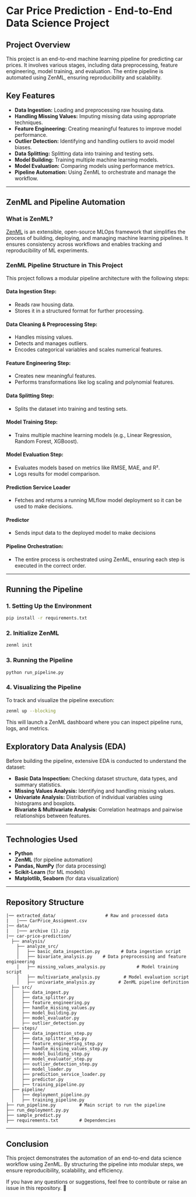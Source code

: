 # Car Price Prediction - End-to-End Data Science Project

## Project Overview

This project is an end-to-end machine learning pipeline for predicting car prices. It involves various stages, including data preprocessing, feature engineering, model training, and evaluation. The entire pipeline is automated using ZenML, ensuring reproducibility and scalability.

## Key Features

- **Data Ingestion:** Loading and preprocessing raw housing data.
- **Handling Missing Values:** Imputing missing data using appropriate techniques.
- **Feature Engineering:** Creating meaningful features to improve model performance.
- **Outlier Detection:** Identifying and handling outliers to avoid model biases.
- **Data Splitting:** Splitting data into training and testing sets.
- **Model Building:** Training multiple machine learning models.
- **Model Evaluation:** Comparing models using performance metrics.
- **Pipeline Automation:** Using ZenML to orchestrate and manage the workflow.

---

## ZenML and Pipeline Automation

### What is ZenML?

[ZenML](https://zenml.io/) is an extensible, open-source MLOps framework that simplifies the process of building, deploying, and managing machine learning pipelines. It ensures consistency across workflows and enables tracking and reproducibility of ML experiments.

### ZenML Pipeline Structure in This Project

This project follows a modular pipeline architecture with the following steps:

#### **Data Ingestion Step:**
- Reads raw housing data.
- Stores it in a structured format for further processing.

#### **Data Cleaning & Preprocessing Step:**
- Handles missing values.
- Detects and manages outliers.
- Encodes categorical variables and scales numerical features.

#### **Feature Engineering Step:**
- Creates new meaningful features.
- Performs transformations like log scaling and polynomial features.

#### **Data Splitting Step:**
- Splits the dataset into training and testing sets.

#### **Model Training Step:**
- Trains multiple machine learning models (e.g., Linear Regression, Random Forest, XGBoost).

#### **Model Evaluation Step:**
- Evaluates models based on metrics like RMSE, MAE, and R².
- Logs results for model comparison.

#### **Prediction Service Loader**
- Fetches and returns a running MLflow model deployment so it can be used to make decisions.

#### **Predictor**
- Sends input data to the deployed model to make decisions 

#### **Pipeline Orchestration:**
- The entire process is orchestrated using ZenML, ensuring each step is executed in the correct order.

---

## Running the Pipeline

### 1. Setting Up the Environment
```bash
pip install -r requirements.txt
```

### 2. Initialize ZenML
```bash
zenml init
```

### 3. Running the Pipeline
```bash
python run_pipeline.py
```

### 4. Visualizing the Pipeline
To track and visualize the pipeline execution:
```bash
zenml up --blocking
```
This will launch a ZenML dashboard where you can inspect pipeline runs, logs, and metrics.

## Exploratory Data Analysis (EDA)

Before building the pipeline, extensive EDA is conducted to understand the dataset:

- **Basic Data Inspection:** Checking dataset structure, data types, and summary statistics.
- **Missing Values Analysis:** Identifying and handling missing values.
- **Univariate Analysis:** Distribution of individual variables using histograms and boxplots.
- **Bivariate & Multivariate Analysis:** Correlation heatmaps and pairwise relationships between features.

---

## Technologies Used

- **Python**
- **ZenML** (for pipeline automation)
- **Pandas, NumPy** (for data processing)
- **Scikit-Learn** (for ML models)
- **Matplotlib, Seaborn** (for data visualization)

---

## Repository Structure

```
|── extracted_data/                   # Raw and processed data
|   |─── CarPrice_Assigment.csv
|── data/                   
|   |─── archive (1).zip
|── car-price-prediction/
  ├── analysis/
    ├── analyze_src/
    │   ├── basic_data_inspection.py        # Data ingestion script
    │   ├── bivariate_analysis.py    # Data preprocessing and feature engineering
    │   ├── missing_values_analysis.py            # Model training script
    │   ├── multivariate_analysis.py         # Model evaluation script
    │   ├── univariate_analysis.py         # ZenML pipeline definition
  ├── src/
  │   ├── data_ingest.py        
  │   ├── data_splitter.py    
  │   ├── feature_engineering.py            
  │   ├── handle_missing_values.py         
  │   ├── model_building.py
  │   ├── model_evaluator.py         
  │   ├── outlier_detection.py
  ├── steps/
  │   ├── data_ingesttion_step.py        
  │   ├── data_splitter_step.py    
  │   ├── feature_engineering_step.py            
  │   ├── handle_missing_values_step.py         
  │   ├── model_building_step.py
  │   ├── model_evaluator_step.py         
  │   ├── outlier_detection_step.py
  │   ├── model_loader.py         
  │   ├── prediction_service_loader.py
  │   ├── predictor.py         
  │   ├── training_pipeline.py
  ├── pipeline/
  │   ├── deployment_pipeline.py        
  │   ├── training_pipeline.py    
├── run_pipeline.py         # Main script to run the pipeline
├── run_deployment.py.py
├── sample_predict.py
├── requirements.txt        # Dependencies
```

---

## Conclusion

This project demonstrates the automation of an end-to-end data science workflow using ZenML. By structuring the pipeline into modular steps, we ensure reproducibility, scalability, and efficiency.

If you have any questions or suggestions, feel free to contribute or raise an issue in this repository. 🚀
